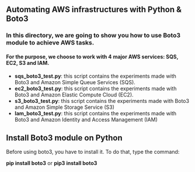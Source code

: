 ## Automating AWS infrastructures with Python & Boto3

### In this directory, we are going to show you how to use Boto3 module to achieve AWS tasks.
#### For the purpose, we choose to work with 4 major AWS services: SQS, EC2, S3 and IAM.

* **sqs_boto3_test.py**: this script contains the experiments made with Boto3 and Amazon Simple Queue Services (SQS).
* **ec2_boto3_test.py**: this script contains the experiments made with Boto3 and Amazon Elastic Compute Cloud (EC2).
* **s3_boto3_test.py**: this script contains the experiments made with Boto3 and Amazon Simple Storage Service (S3)
* **Iam_boto3_test.py**: this script contains the experiments made with Boto3 and Amazon Identity and Access Management (IAM)

## Install Boto3 module on Python
Before using boto3, you have to install it. To do that, type the command:


**pip install boto3** or **pip3 install boto3**


